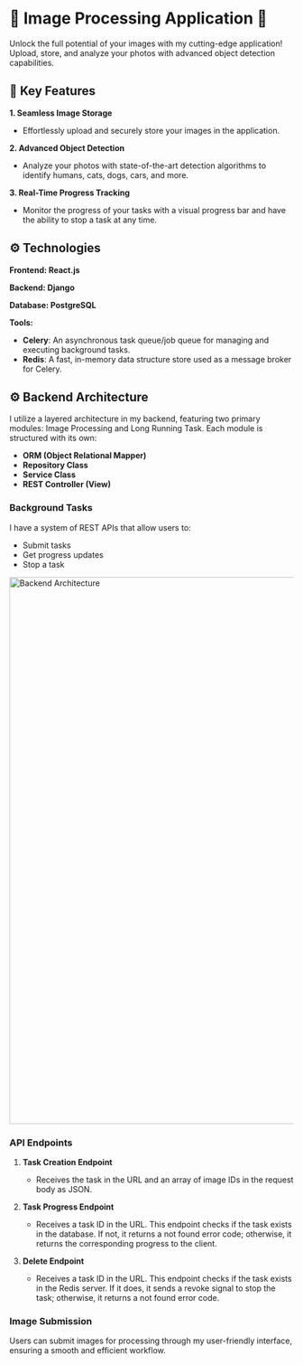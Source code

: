 <h1 style="font-size:2em;">🌟 Image Processing Application 🌟</h1>
<p>Unlock the full potential of your images with my cutting-edge application! Upload, store, and analyze your photos with advanced object detection capabilities.</p>

## 🚀 Key Features

**1. Seamless Image Storage**

- Effortlessly upload and securely store your images in the application.

**2. Advanced Object Detection**

- Analyze your photos with state-of-the-art detection algorithms to identify humans, cats, dogs, cars, and more.

**3. Real-Time Progress Tracking**

- Monitor the progress of your tasks with a visual progress bar and have the ability to stop a task at any time.

## ⚙️ Technologies 

**Frontend: React.js**

**Backend: Django**

**Database: PostgreSQL**

**Tools:**
- **Celery**: An asynchronous task queue/job queue for managing and executing background tasks.
- **Redis**: A fast, in-memory data structure store used as a message broker for Celery.

## ⚙️ Backend Architecture

I utilize a layered architecture in my backend, featuring two primary modules: Image Processing and Long Running Task. Each module is structured with its own:

- **ORM (Object Relational Mapper)**
- **Repository Class**
- **Service Class**
- **REST Controller (View)**

### Background Tasks

I have a system of REST APIs that allow users to:
- Submit tasks
- Get progress updates
- Stop a task

<img width="968" alt="Backend Architecture" src="https://github.com/user-attachments/assets/794875ac-ae3a-4c81-acfc-1bfe4a1542bb">

### API Endpoints

1. **Task Creation Endpoint**
   - Receives the task in the URL and an array of image IDs in the request body as JSON.
   
2. **Task Progress Endpoint**
   - Receives a task ID in the URL. This endpoint checks if the task exists in the database. If not, it returns a not found error code; otherwise, it returns the corresponding progress to the client.
   
3. **Delete Endpoint**
   - Receives a task ID in the URL. This endpoint checks if the task exists in the Redis server. If it does, it sends a revoke signal to stop the task; otherwise, it returns a not found error code.

### Image Submission
Users can submit images for processing through my user-friendly interface, ensuring a smooth and efficient workflow.
